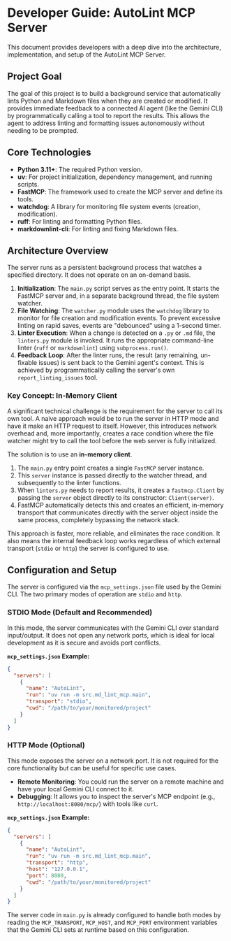# Developer Guide: AutoLint MCP Server

This document provides developers with a deep dive into the architecture, implementation, and setup of the AutoLint MCP Server.

## Project Goal

The goal of this project is to build a background service that automatically lints Python and Markdown files when they are created or modified. It provides immediate feedback to a connected AI agent (like the Gemini CLI) by programmatically calling a tool to report the results. This allows the agent to address linting and formatting issues autonomously without needing to be prompted.

## Core Technologies

*   **Python 3.11+**: The required Python version.
*   **uv**: For project initialization, dependency management, and running scripts.
*   **FastMCP**: The framework used to create the MCP server and define its tools.
*   **watchdog**: A library for monitoring file system events (creation, modification).
*   **ruff**: For linting and formatting Python files.
*   **markdownlint-cli**: For linting and fixing Markdown files.

## Architecture Overview

The server runs as a persistent background process that watches a specified directory. It does not operate on an on-demand basis.

1.  **Initialization**: The `main.py` script serves as the entry point. It starts the FastMCP server and, in a separate background thread, the file system watcher.
2.  **File Watching**: The `watcher.py` module uses the `watchdog` library to monitor for file creation and modification events. To prevent excessive linting on rapid saves, events are "debounced" using a 1-second timer.
3.  **Linter Execution**: When a change is detected on a `.py` or `.md` file, the `linters.py` module is invoked. It runs the appropriate command-line linter (`ruff` or `markdownlint`) using `subprocess.run()`.
4.  **Feedback Loop**: After the linter runs, the result (any remaining, un-fixable issues) is sent back to the Gemini agent's context. This is achieved by programmatically calling the server's own `report_linting_issues` tool.

### Key Concept: In-Memory Client

A significant technical challenge is the requirement for the server to call its own tool. A naive approach would be to run the server in HTTP mode and have it make an HTTP request to itself. However, this introduces network overhead and, more importantly, creates a race condition where the file watcher might try to call the tool before the web server is fully initialized.

The solution is to use an **in-memory client**.

1.  The `main.py` entry point creates a single `FastMCP` server instance.
2.  This `server` instance is passed directly to the watcher thread, and subsequently to the linter functions.
3.  When `linters.py` needs to report results, it creates a `fastmcp.Client` by passing the `server` object directly to its constructor: `Client(server)`.
4.  FastMCP automatically detects this and creates an efficient, in-memory transport that communicates directly with the server object inside the same process, completely bypassing the network stack.

This approach is faster, more reliable, and eliminates the race condition. It also means the internal feedback loop works regardless of which external transport (`stdio` or `http`) the server is configured to use.

## Configuration and Setup

The server is configured via the `mcp_settings.json` file used by the Gemini CLI. The two primary modes of operation are `stdio` and `http`.

### STDIO Mode (Default and Recommended)

In this mode, the server communicates with the Gemini CLI over standard input/output. It does not open any network ports, which is ideal for local development as it is secure and avoids port conflicts.

**`mcp_settings.json` Example:**

```json
{
  "servers": [
    {
      "name": "AutoLint",
      "run": "uv run -m src.md_lint_mcp.main",
      "transport": "stdio",
      "cwd": "/path/to/your/monitored/project"
    }
  ]
}
```

### HTTP Mode (Optional)

This mode exposes the server on a network port. It is not required for the core functionality but can be useful for specific use cases.

*   **Remote Monitoring**: You could run the server on a remote machine and have your local Gemini CLI connect to it.
*   **Debugging**: It allows you to inspect the server's MCP endpoint (e.g., `http://localhost:8080/mcp/`) with tools like `curl`.

**`mcp_settings.json` Example:**

```json
{
  "servers": [
    {
      "name": "AutoLint",
      "run": "uv run -m src.md_lint_mcp.main",
      "transport": "http",
      "host": "127.0.0.1",
      "port": 8080,
      "cwd": "/path/to/your/monitored/project"
    }
  ]
}
```

The server code in `main.py` is already configured to handle both modes by reading the `MCP_TRANSPORT`, `MCP_HOST`, and `MCP_PORT` environment variables that the Gemini CLI sets at runtime based on this configuration.
